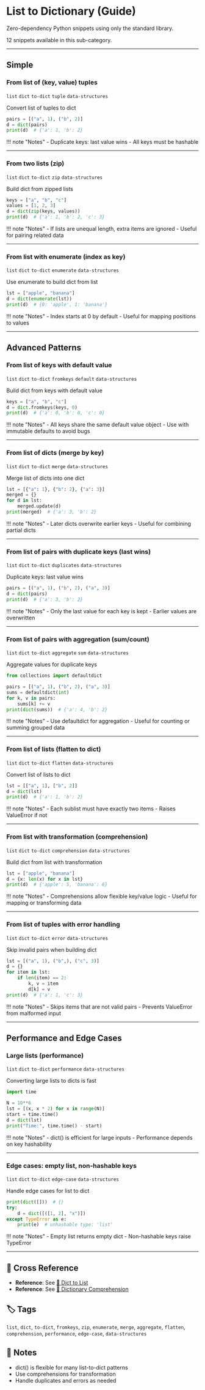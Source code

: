 # List to Dictionary (Guide)

Zero-dependency Python snippets using only the standard library.

12 snippets available in this sub-category.

---

## Simple

###  From list of (key, value) tuples

`list` `dict` `to-dict` `tuple` `data-structures`

Convert list of tuples to dict

```python
pairs = [("a", 1), ("b", 2)]
d = dict(pairs)
print(d)  # {'a': 1, 'b': 2}
```

!!! note "Notes"
    - Duplicate keys: last value wins
    - All keys must be hashable

<hr class="snippet-divider">

### From two lists (zip)

`list` `dict` `to-dict` `zip` `data-structures`

Build dict from zipped lists

```python
keys = ["a", "b", "c"]
values = [1, 2, 3]
d = dict(zip(keys, values))
print(d)  # {'a': 1, 'b': 2, 'c': 3}
```

!!! note "Notes"
    - If lists are unequal length, extra items are ignored
    - Useful for pairing related data

<hr class="snippet-divider">

### From list with enumerate (index as key)

`list` `dict` `to-dict` `enumerate` `data-structures`

Use enumerate to build dict from list

```python
lst = ["apple", "banana"]
d = dict(enumerate(lst))
print(d)  # {0: 'apple', 1: 'banana'}
```

!!! note "Notes"
    - Index starts at 0 by default
    - Useful for mapping positions to values

<hr class="snippet-divider">

## Advanced Patterns

###  From list of keys with default value

`list` `dict` `to-dict` `fromkeys` `default` `data-structures`

Build dict from keys with default value

```python
keys = ["a", "b", "c"]
d = dict.fromkeys(keys, 0)
print(d)  # {'a': 0, 'b': 0, 'c': 0}
```

!!! note "Notes"
    - All keys share the same default value object
    - Use with immutable defaults to avoid bugs

<hr class="snippet-divider">

### From list of dicts (merge by key)

`list` `dict` `to-dict` `merge` `data-structures`

Merge list of dicts into one dict

```python
lst = [{"a": 1}, {"b": 2}, {"a": 3}]
merged = {}
for d in lst:
    merged.update(d)
print(merged)  # {'a': 3, 'b': 2}
```

!!! note "Notes"
    - Later dicts overwrite earlier keys
    - Useful for combining partial dicts

<hr class="snippet-divider">

### From list of pairs with duplicate keys (last wins)

`list` `dict` `to-dict` `duplicates` `data-structures`

Duplicate keys: last value wins

```python
pairs = [("a", 1), ("b", 2), ("a", 3)]
d = dict(pairs)
print(d)  # {'a': 3, 'b': 2}
```

!!! note "Notes"
    - Only the last value for each key is kept
    - Earlier values are overwritten

<hr class="snippet-divider">

### From list of pairs with aggregation (sum/count)

`list` `dict` `to-dict` `aggregate` `sum` `data-structures`

Aggregate values for duplicate keys

```python
from collections import defaultdict

pairs = [("a", 1), ("b", 2), ("a", 3)]
sums = defaultdict(int)
for k, v in pairs:
    sums[k] += v
print(dict(sums))  # {'a': 4, 'b': 2}
```

!!! note "Notes"
    - Use defaultdict for aggregation
    - Useful for counting or summing grouped data

<hr class="snippet-divider">

### From list of lists (flatten to dict)

`list` `dict` `to-dict` `flatten` `data-structures`

Convert list of lists to dict

```python
lst = [["a", 1], ["b", 2]]
d = dict(lst)
print(d)  # {'a': 1, 'b': 2}
```

!!! note "Notes"
    - Each sublist must have exactly two items
    - Raises ValueError if not

<hr class="snippet-divider">

### From list with transformation (comprehension)

`list` `dict` `to-dict` `comprehension` `data-structures`

Build dict from list with transformation

```python
lst = ["apple", "banana"]
d = {x: len(x) for x in lst}
print(d)  # {'apple': 5, 'banana': 6}
```

!!! note "Notes"
    - Comprehensions allow flexible key/value logic
    - Useful for mapping or transforming data

<hr class="snippet-divider">

### From list of tuples with error handling

`list` `dict` `to-dict` `error` `data-structures`

Skip invalid pairs when building dict

```python
lst = [("a", 1), ("b",), ("c", 3)]
d = {}
for item in lst:
    if len(item) == 2:
        k, v = item
        d[k] = v
print(d)  # {'a': 1, 'c': 3}
```

!!! note "Notes"
    - Skips items that are not valid pairs
    - Prevents ValueError from malformed input

<hr class="snippet-divider">

## Performance and Edge Cases

###  Large lists (performance)

`list` `dict` `to-dict` `performance` `data-structures`

Converting large lists to dicts is fast

```python
import time

N = 10**6
lst = [(x, x * 2) for x in range(N)]
start = time.time()
d = dict(lst)
print("Time:", time.time() - start)
```

!!! note "Notes"
    - dict() is efficient for large inputs
    - Performance depends on key hashability

<hr class="snippet-divider">

### Edge cases: empty list, non-hashable keys

`list` `dict` `to-dict` `edge-case` `data-structures`

Handle edge cases for list to dict

```python
print(dict([]))  # {}
try:
    d = dict([([1, 2], "x")])
except TypeError as e:
    print(e)  # unhashable type: 'list'
```

!!! note "Notes"
    - Empty list returns empty dict
    - Non-hashable keys raise TypeError

<hr class="snippet-divider">

## 🔗 Cross Reference

- **Reference**: See [📂 Dict to List](dict_to_list.md)
- **Reference**: See [📂 Dictionary Comprehension](dict_comprehension.md)

## 🏷️ Tags

`list`, `dict`, `to-dict`, `fromkeys`, `zip`, `enumerate`, `merge`, `aggregate`, `flatten`, `comprehension`, `performance`, `edge-case`, `data-structures`

## 📝 Notes
- dict() is flexible for many list-to-dict patterns
- Use comprehensions for transformation
- Handle duplicates and errors as needed

